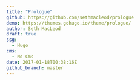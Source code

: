 ```yaml
---
title: "Prologue"
github: https://github.com/sethmacleod/prologue
demo: https://themes.gohugo.io/theme/prologue/
author: Seth MacLeod
draft: true
ssg:
  - Hugo
cms:
  - No Cms
date: 2017-01-18T00:38:16Z
github_branch: master
---
```

